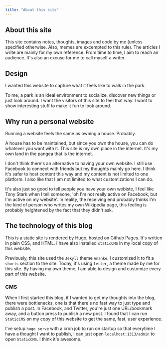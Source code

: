 ```yaml
---
title: "About this site"
---
```


## About this site

This site contains notes, thoughts, images and code by me (unless specified otherwise. Also, memes are excempted to this rule). The articles I write are mainly for my own reference. From time to time, I aim to reach an audience. It's also an excuse for me to call myself a writer.

## Design

I wanted this website to capture what it feels like to walk in the park.

To me, a park is an ideal environment to socialize, discover new things or just look around. I want the
visitors of this site to feel that way. I want to show interesting stuff to make it fun to look around.

## Why run a personal website

Running a website feels the same as owning a house. Probably.

A house has to be maintained, but since you own the house, you can do whatever you want with it. This
site is my own place in the internet. It's my own land in the pangea that is the internet.

I don't think there's an alternative to having your own website. I still use Facebook to connect with friends but
my thoughts mainly go here. I think it's safer to host content this way and my content is not limited to one
platform. I also like that I am not limited to what customizations I can do.

It's also just so good to tell people you have your own webiste, I feel like Tony Stark when I tell someone, 'oh I'm not really active on Facebook, but I'm active on my website'. In reality, the receiving end probably thinks I'm the kind of person who writes my own Wikipedia page, this feeling is probably heightened by the fact that they didn't ask.

## The technology of this blog

This is a static site is rendered by Hugo, hosted on Github Pages. It's written in plain CSS, and HTML. I have also installed `staticCMS` in my local copy of this website.

Previously, this site used the `Jekyll` theme `Ananke`. I customized it to fit a `shorts` section to the site. Today, it's using `letter`, a theme made by me for this site. By having my own theme, I am able to design and customize every part of this website.

### CMS

When I first started this blog, if I wanted to get my thoughts into the blog, there were bottlenecks, one is that there's no fast way to just type and publish a post. In Facebook, and Twitter, you're just one URL/bookmark away, and a button press to publish a new post. I found that I can run `StaticCMS` on my copy of this website to get the same, fast, user experience.

I've setup `hugo serve` with a cron job to run on startup so that everytime I have a thought I
want to publish, I can just open `localhost:1313/admin` to open `StaticCMS`. I think it's awesome.
